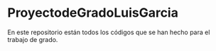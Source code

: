# ProyectodeGradoLuisGarcia
En este repositorio están todos los códigos que se han hecho para el trabajo de grado. 
